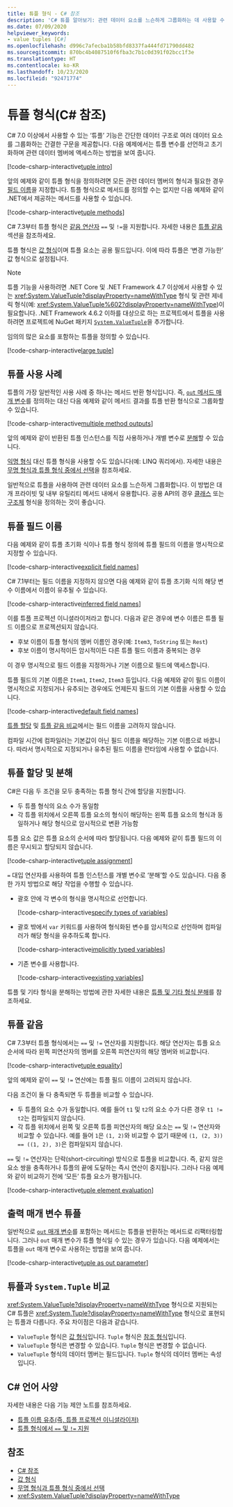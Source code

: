 ```yaml
---
title: 튜플 형식 - C# 참조
description: 'C# 튜플 알아보기: 관련 데이터 요소를 느슨하게 그룹화하는 데 사용할 수 있는 간단한 데이터 구조'
ms.date: 07/09/2020
helpviewer_keywords:
- value tuples [C#]
ms.openlocfilehash: d996c7afecba1b58bfd8337fa444fd71790dd482
ms.sourcegitcommit: 870bc4b4087510f6fba3c7b1c0d391f02bcc1f3e
ms.translationtype: HT
ms.contentlocale: ko-KR
ms.lasthandoff: 10/23/2020
ms.locfileid: "92471774"
---
```

# <a name="tuple-types-c-reference"></a>튜플 형식(C# 참조)

C# 7.0 이상에서 사용할 수 있는 ‘튜플’ 기능은 간단한 데이터 구조로 여러 데이터 요소를 그룹화하는 간결한 구문을 제공합니다. 다음 예제에서는 튜플 변수를 선언하고 초기화하며 관련 데이터 멤버에 액세스하는 방법을 보여 줍니다.

[!code-csharp-interactive[tuple intro](snippets/shared/ValueTuples.cs#Introduction)]

앞의 예제와 같이 튜플 형식을 정의하려면 모든 관련 데이터 멤버의 형식과 필요한 경우 [필드 이름](#tuple-field-names)을 지정합니다. 튜플 형식으로 메서드를 정의할 수는 없지만 다음 예제와 같이 .NET에서 제공하는 메서드를 사용할 수 있습니다.

[!code-csharp-interactive[tuple methods](snippets/shared/ValueTuples.cs#MethodOnTuples)]

C# 7.3부터 튜플 형식은 [같음 연산자](../operators/equality-operators.md) `==` 및 `!=`을 지원합니다. 자세한 내용은 [튜플 같음](#tuple-equality) 섹션을 참조하세요.

튜플 형식은 [값 형식](value-types.md)이며 튜플 요소는 공용 필드입니다. 이에 따라 튜플은 ‘변경 가능한’ 값 형식으로 설정됩니다.

> [!NOTE]
> 튜플 기능을 사용하려면 .NET Core 및 .NET Framework 4.7 이상에서 사용할 수 있는 <xref:System.ValueTuple?displayProperty=nameWithType> 형식 및 관련 제네릭 형식(예: <xref:System.ValueTuple%602?displayProperty=nameWithType>)이 필요합니다. .NET Framework 4.6.2 이하를 대상으로 하는 프로젝트에서 튜플을 사용하려면 프로젝트에 NuGet 패키지 [`System.ValueTuple`](https://www.nuget.org/packages/System.ValueTuple/)을 추가합니다.

임의의 많은 요소를 포함하는 튜플을 정의할 수 있습니다.

[!code-csharp-interactive[large tuple](snippets/shared/ValueTuples.cs#LargeTuple)]

## <a name="use-cases-of-tuples"></a>튜플 사용 사례

튜플의 가장 일반적인 사용 사례 중 하나는 메서드 반환 형식입니다. 즉, [`out` 메서드 매개 변수](../keywords/out-parameter-modifier.md)를 정의하는 대신 다음 예제와 같이 메서드 결과를 튜플 반환 형식으로 그룹화할 수 있습니다.

[!code-csharp-interactive[multiple method outputs](snippets/shared/ValueTuples.cs#MultipleReturns)]

앞의 예제와 같이 반환된 튜플 인스턴스를 직접 사용하거나 개별 변수로 [분해](#tuple-assignment-and-deconstruction)할 수 있습니다.

[익명 형식](../../programming-guide/classes-and-structs/anonymous-types.md) 대신 튜플 형식을 사용할 수도 있습니다(예: LINQ 쿼리에서). 자세한 내용은 [무명 형식과 튜플 형식 중에서 선택](../../../standard/base-types/choosing-between-anonymous-and-tuple.md)을 참조하세요.

일반적으로 튜플을 사용하여 관련 데이터 요소를 느슨하게 그룹화합니다. 이 방법은 대개 프라이빗 및 내부 유틸리티 메서드 내에서 유용합니다. 공용 API의 경우 [클래스](../keywords/class.md) 또는 [구조체](struct.md) 형식을 정의하는 것이 좋습니다.

## <a name="tuple-field-names"></a>튜플 필드 이름

다음 예제와 같이 튜플 초기화 식이나 튜플 형식 정의에 튜플 필드의 이름을 명시적으로 지정할 수 있습니다.

[!code-csharp-interactive[explicit field names](snippets/shared/ValueTuples.cs#ExplicitFieldNames)]

C# 7.1부터는 필드 이름을 지정하지 않으면 다음 예제와 같이 튜플 초기화 식의 해당 변수 이름에서 이름이 유추될 수 있습니다.

[!code-csharp-interactive[inferred field names](snippets/shared/ValueTuples.cs#InferFieldNames)]

이를 튜플 프로젝션 이니셜라이저라고 합니다. 다음과 같은 경우에 변수 이름은 튜플 필드 이름으로 프로젝션되지 않습니다.

- 후보 이름이 튜플 형식의 멤버 이름인 경우(예: `Item3`, `ToString` 또는 `Rest`)
- 후보 이름이 명시적이든 암시적이든 다른 튜플 필드 이름과 중복되는 경우

이 경우 명시적으로 필드 이름을 지정하거나 기본 이름으로 필드에 액세스합니다.

튜플 필드의 기본 이름은 `Item1`, `Item2`, `Item3` 등입니다. 다음 예제와 같이 필드 이름이 명시적으로 지정되거나 유추되는 경우에도 언제든지 필드의 기본 이름을 사용할 수 있습니다.

[!code-csharp-interactive[default field names](snippets/shared/ValueTuples.cs#DefaultFieldNames)]

[튜플 할당](#tuple-assignment-and-deconstruction) 및 [튜플 같음 비교](#tuple-equality)에서는 필드 이름을 고려하지 않습니다.

컴파일 시간에 컴파일러는 기본값이 아닌 필드 이름을 해당하는 기본 이름으로 바꿉니다. 따라서 명시적으로 지정되거나 유추된 필드 이름을 런타임에 사용할 수 없습니다.

## <a name="tuple-assignment-and-deconstruction"></a>튜플 할당 및 분해

C#은 다음 두 조건을 모두 충족하는 튜플 형식 간에 할당을 지원합니다.

- 두 튜플 형식의 요소 수가 동일함
- 각 튜플 위치에서 오른쪽 튜플 요소의 형식이 해당하는 왼쪽 튜플 요소의 형식과 동일하거나 해당 형식으로 암시적으로 변환 가능함

튜플 요소 값은 튜플 요소의 순서에 따라 할당됩니다. 다음 예제와 같이 튜플 필드의 이름은 무시되고 할당되지 않습니다.

[!code-csharp-interactive[tuple assignment](snippets/shared/ValueTuples.cs#Assignment)]

`=` 대입 연산자를 사용하여 튜플 인스턴스를 개별 변수로 ‘분해’할 수도 있습니다. 다음 중 한 가지 방법으로 해당 작업을 수행할 수 있습니다.

- 괄호 안에 각 변수의 형식을 명시적으로 선언합니다.

  [!code-csharp-interactive[specify types of variables](snippets/shared/ValueTuples.cs#DeconstructExplicit)]

- 괄호 밖에서 `var` 키워드를 사용하여 형식화된 변수를 암시적으로 선언하며 컴파일러가 해당 형식을 유추하도록 합니다.

  [!code-csharp-interactive[implicitly typed variables](snippets/shared/ValueTuples.cs#DeconstructVar)]

- 기존 변수를 사용합니다.

  [!code-csharp-interactive[existing variables](snippets/shared/ValueTuples.cs#DeconstructExisting)]

튜플 및 기타 형식을 분해하는 방법에 관한 자세한 내용은 [튜플 및 기타 형식 분해](../../deconstruct.md)를 참조하세요.

## <a name="tuple-equality"></a>튜플 같음

C# 7.3부터 튜플 형식에서는 `==` 및 `!=` 연산자를 지원합니다. 해당 연산자는 튜플 요소 순서에 따라 왼쪽 피연산자의 멤버를 오른쪽 피연산자의 해당 멤버와 비교합니다.

[!code-csharp-interactive[tuple equality](snippets/shared/ValueTuples.cs#TupleEquality)]

앞의 예제와 같이 `==` 및 `!=` 연산에는 튜플 필드 이름이 고려되지 않습니다.

다음 조건이 둘 다 충족되면 두 튜플을 비교할 수 있습니다.

- 두 튜플의 요소 수가 동일합니다. 예를 들어 `t1` 및 `t2`의 요소 수가 다른 경우 `t1 != t2`는 컴파일되지 않습니다.
- 각 튜플 위치에서 왼쪽 및 오른쪽 튜플 피연산자의 해당 요소는 `==` 및 `!=` 연산자와 비교할 수 있습니다. 예를 들어 `1`은 `(1, 2)`와 비교할 수 없기 때문에 `(1, (2, 3)) == ((1, 2), 3)`은 컴파일되지 않습니다.

`==` 및 `!=` 연산자는 단락(short-circuiting) 방식으로 튜플을 비교합니다. 즉, 같지 않은 요소 쌍을 충족하거나 튜플의 끝에 도달하는 즉시 연산이 중지됩니다. 그러나 다음 예제와 같이 비교하기 전에 ‘모든’ 튜플 요소가 평가됩니다.

[!code-csharp-interactive[tuple element evaluation](snippets/shared/ValueTuples.cs#TupleEvaluationForEquality)]

## <a name="tuples-as-out-parameters"></a>출력 매개 변수 튜플

일반적으로 [`out` 매개 변수](../keywords/out-parameter-modifier.md)를 포함하는 메서드는 튜플을 반환하는 메서드로 리팩터링합니다. 그러나 `out` 매개 변수가 튜플 형식일 수 있는 경우가 있습니다. 다음 예제에서는 튜플을 `out` 매개 변수로 사용하는 방법을 보여 줍니다.

[!code-csharp-interactive[tuple as out parameter](snippets/shared/ValueTuples.cs#TupleAsOutParameter)]

## <a name="tuples-vs-systemtuple"></a>튜플과 `System.Tuple` 비교

<xref:System.ValueTuple?displayProperty=nameWithType> 형식으로 지원되는 C# 튜플은 <xref:System.Tuple?displayProperty=nameWithType> 형식으로 표현되는 튜플과 다릅니다. 주요 차이점은 다음과 같습니다.

- `ValueTuple` 형식은 [값 형식](value-types.md)입니다. `Tuple` 형식은 [참조 형식](../keywords/reference-types.md)입니다.
- `ValueTuple` 형식은 변경할 수 있습니다. `Tuple` 형식은 변경할 수 없습니다.
- `ValueTuple` 형식의 데이터 멤버는 필드입니다. `Tuple` 형식의 데이터 멤버는 속성입니다.

## <a name="c-language-specification"></a>C# 언어 사양

자세한 내용은 다음 기능 제안 노트를 참조하세요.

- [튜플 이름 유추(즉, 튜플 프로젝션 이니셜라이저)](~/_csharplang/proposals/csharp-7.1/infer-tuple-names.md)
- [튜플 형식에서 `==` 및 `!=` 지원](~/_csharplang/proposals/csharp-7.3/tuple-equality.md)

## <a name="see-also"></a>참조

- [C# 참조](../index.md)
- [값 형식](value-types.md)
- [무명 형식과 튜플 형식 중에서 선택](../../../standard/base-types/choosing-between-anonymous-and-tuple.md)
- <xref:System.ValueTuple?displayProperty=nameWithType>
